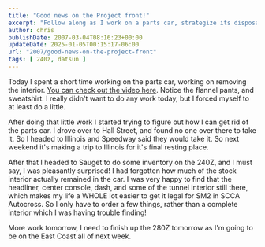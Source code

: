 ```yaml
---
title: "Good news on the Project front!"
excerpt: "Follow along as I work on a parts car, strategize its disposal, and discover unexpected finds in a 240Z. Car restoration insights and updates included..."
author: chris
publishDate: 2007-03-04T08:16:23+00:00
updateDate: 2025-01-05T00:15:17-06:00
url: "2007/good-news-on-the-project-front"
tags: [ 240z, datsun ]
---
```


Today I spent a short time working on the parts car, working on removing the interior. [You can check out the video here](/2007/parts-car-interior-removal-day-1). Notice the flannel pants, and sweatshirt. I really didn't want to do any work today, but I forced myself to at least do a little.

After doing that little work I started trying to figure out how I can get rid of the parts car. I drove over to Hall Street, and found no one over there to take it. So I headed to Illinois and Speedway said they would take it. So next weekend it's making a trip to Illinois for it's final resting place.

After that I headed to Sauget to do some inventory on the 240Z, and I must say, I was pleasantly surprised! I had forgotten how much of the stock interior actually remained in the car. I was very happy to find that the headliner, center console, dash, and some of the tunnel interior still there, which makes my life a WHOLE lot easier to get it legal for SM2 in SCCA Autocross. So I only have to order a few things, rather than a complete interior which I was having trouble finding!

More work tomorrow, I need to finish up the 280Z tomorrow as I'm going to be on the East Coast all of next week.
